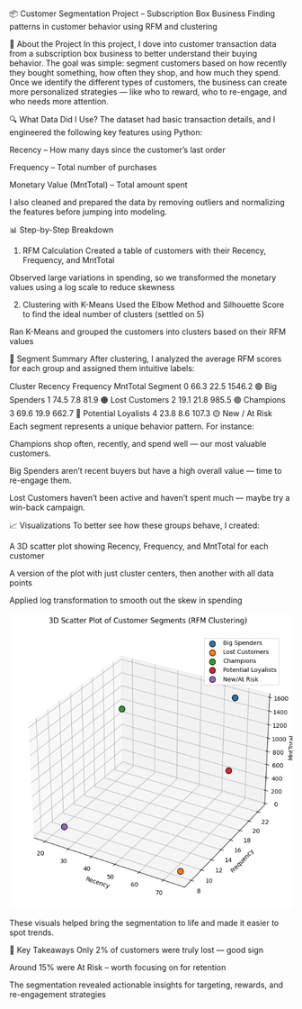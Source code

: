 📦 Customer Segmentation Project – Subscription Box Business
Finding patterns in customer behavior using RFM and clustering

👋 About the Project
In this project, I dove into customer transaction data from a subscription box business to better understand their buying behavior. The goal was simple: segment customers based on how recently they bought something, how often they shop, and how much they spend. Once we identify the different types of customers, the business can create more personalized strategies — like who to reward, who to re-engage, and who needs more attention.

🔍 What Data Did I Use?
The dataset had basic transaction details, and I engineered the following key features using Python:

Recency – How many days since the customer’s last order

Frequency – Total number of purchases

Monetary Value (MntTotal) – Total amount spent

I also cleaned and prepared the data by removing outliers and normalizing the features before jumping into modeling.

📊 Step-by-Step Breakdown
1. RFM Calculation
Created a table of customers with their Recency, Frequency, and MntTotal

Observed large variations in spending, so we transformed the monetary values using a log scale to reduce skewness

2. Clustering with K-Means
Used the Elbow Method and Silhouette Score to find the ideal number of clusters (settled on 5)

Ran K-Means and grouped the customers into clusters based on their RFM values

🎯 Segment Summary
After clustering, I analyzed the average RFM scores for each group and assigned them intuitive labels:

Cluster	Recency	Frequency	MntTotal	Segment
0	66.3	22.5	1546.2	🟢 Big Spenders
1	74.5	7.8	81.9	🟠 Lost Customers
2	19.1	21.8	985.5	🟣 Champions
3	69.6	19.9	662.7	🔵 Potential Loyalists
4	23.8	8.6	107.3	🟡 New / At Risk
Each segment represents a unique behavior pattern. For instance:

Champions shop often, recently, and spend well — our most valuable customers.

Big Spenders aren’t recent buyers but have a high overall value — time to re-engage them.

Lost Customers haven’t been active and haven’t spent much — maybe try a win-back campaign.

📈 Visualizations
To better see how these groups behave, I created:

A 3D scatter plot showing Recency, Frequency, and MntTotal for each customer

A version of the plot with just cluster centers, then another with all data points

Applied log transformation to smooth out the skew in spending

<p align="center"> <img src="https://github.com/Shaikh-Javeriya/Subscription-Box-Customer-Marketing-Data/blob/main/Images/3dplot_centeroids.png" width="600"/> </p>
These visuals helped bring the segmentation to life and made it easier to spot trends.

🔎 Key Takeaways
Only 2% of customers were truly lost — good sign

Around 15% were At Risk – worth focusing on for retention

The segmentation revealed actionable insights for targeting, rewards, and re-engagement strategies
